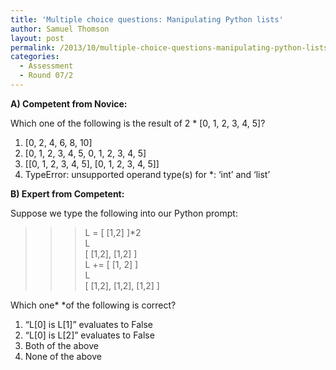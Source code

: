 ```yaml
---
title: 'Multiple choice questions: Manipulating Python lists'
author: Samuel Thomson
layout: post
permalink: /2013/10/multiple-choice-questions-manipulating-python-lists/
categories:
  - Assessment
  - Round 07/2
---
```

**A) Competent from Novice:**

Which one of the following is the result of 2 * [0, 1, 2, 3, 4, 5]?

1.  [0, 2, 4, 6, 8, 10]
2.  [0, 1, 2, 3, 4, 5, 0, 1, 2, 3, 4, 5]
3.  [[0, 1, 2, 3, 4, 5], [0, 1, 2, 3, 4, 5]]
4.  TypeError: unsupported operand type(s) for *: &#8216;int&#8217; and &#8216;list&#8217;

**B) Expert from Competent:**

Suppose we type the following into our Python prompt:

>>> L = [ [1,2] ]*2  
>>> L  
>>> [ [1,2], [1,2] ]  
>>> L += [ [1, 2] ]  
>>> L  
>>> [ [1,2], [1,2], [1,2] ]

Which one* *of the following is correct?

1.  &#8220;L[0] is L[1]&#8221; evaluates to False
2.  &#8220;L[0] is L[2]&#8221; evaluates to False
3.  Both of the above
4.  None of the above

&nbsp;